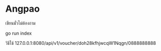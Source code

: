 # Angpao

เขียนมั่วไม่ต้องถาม

go run index

วิธีใช้
127.0.0.1:8080/api/v1/voucher/doh28kfhjwcqW1Nqgn/0888888888
